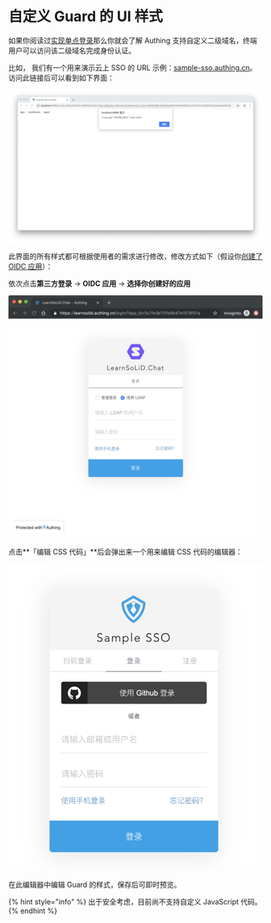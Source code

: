 # 自定义 Guard 的 UI 样式

如果你阅读过[实现单点登录](../../quickstart/implement-sso-with-authing.md)那么你就会了解 Authing 支持自定义二级域名，终端用户可以访问该二级域名完成身份认证。

比如， 我们有一个用来演示云上 SSO 的 URL 示例：[sample-sso.authing.cn](https://sample-sso.authing.cn)。访问此链接后可以看到如下界面：

![](../../.gitbook/assets/image%20%28161%29.png)

此界面的所有样式都可根据使用者的需求进行修改，修改方式如下（假设你[创建了 OIDC 应用](../../advanced/oidc/create-oidc.md)）：

依次点击**第三方登录**  -&gt; **OIDC 应用** -&gt; **选择你创建好的应用**

![](../../.gitbook/assets/image%20%28338%29.png)

点击**「编辑 CSS 代码」**后会弹出来一个用来编辑 CSS 代码的编辑器：

![](../../.gitbook/assets/image%20%28165%29.png)

在此编辑器中编辑 Guard 的样式，保存后可即时预览。

{% hint style="info" %}
出于安全考虑，目前尚不支持自定义 JavaScript 代码。
{% endhint %}

